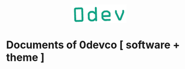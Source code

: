 <a href="https://docs.0devco.github.io/"><p align="center" ><img src="https://github.com/0devco/docs/blob/master/.devco-images/logo-transparent.png"></p></a>

# Documents of 0devco [ software + theme ]
